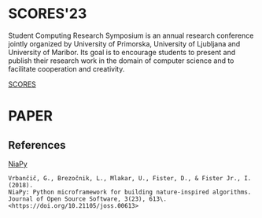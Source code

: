 # SCORES'23

Student Computing Research Symposium is an annual research conference jointly organized by University of Primorska, University of Ljubljana and University of Maribor. Its goal is to encourage students to present and publish their research work in the domain of computer science and to facilitate cooperation and creativity.

[SCORES](https://www.scores.si/)

# PAPER

## References

[NiaPy](https://github.com/NiaOrg/NiaPy)

```
Vrbančič, G., Brezočnik, L., Mlakar, U., Fister, D., & Fister Jr., I. (2018).
NiaPy: Python microframework for building nature-inspired algorithms.
Journal of Open Source Software, 3(23), 613\. <https://doi.org/10.21105/joss.00613>
```
